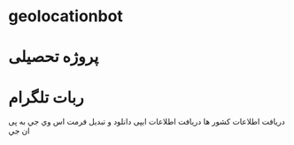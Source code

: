 # geolocationbot
# پروژه تحصیلی
# ربات تلگرام
دریافت اطلاعات کشور ها
دریافت اطلاعات ایپی 
دانلود و تبدیل فرمت اس وي جي به پی ان جي
